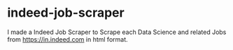 # indeed-job-scraper
I made a Indeed Job Scraper to Scrape each Data Science and related Jobs from https://in.indeed.com in html format.
